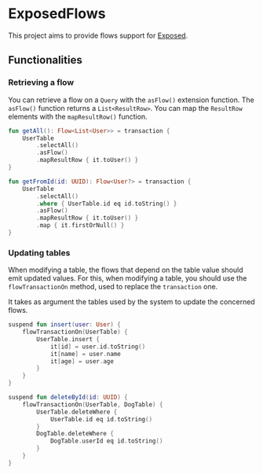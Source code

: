 # ExposedFlows

This project aims to provide flows support for [Exposed](https://github.com/JetBrains/Exposed).

## Functionalities

### Retrieving a flow

You can retrieve a flow on a `Query` with the `asFlow()` extension function.
The `asFlow()` function returns a `List<ResultRow>`. 
You can map the `ResultRow` elements with the `mapResultRow()` function.

```kotlin
fun getAll(): Flow<List<User>> = transaction {
    UserTable
        .selectAll()
        .asFlow()
        .mapResultRow { it.toUser() }
}
```
```kotlin
fun getFromId(id: UUID): Flow<User?> = transaction {
    UserTable
        .selectAll()
        .where { UserTable.id eq id.toString() }
        .asFlow()
        .mapResultRow { it.toUser() }
        .map { it.firstOrNull() }
}
```

### Updating tables

When modifying a table, the flows that depend on the table value should emit updated values.
For this, when modifying a table, you should use the `flowTransactionOn` method, used to replace the `transaction` one.

It takes as argument the tables used by the system to update the concerned flows.
```kotlin
suspend fun insert(user: User) {
    flowTransactionOn(UserTable) {
        UserTable.insert {
            it[id] = user.id.toString()
            it[name] = user.name
            it[age] = user.age
        }
    }
}
```
```kotlin
suspend fun deleteById(id: UUID) {
    flowTransactionOn(UserTable, DogTable) {
        UserTable.deleteWhere {
            UserTable.id eq id.toString()
        }
        DogTable.deleteWhere {
            DogTable.userId eq id.toString()
        }
    }
}
```